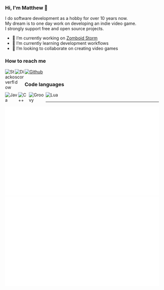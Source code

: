 ### Hi, I'm Matthew 👋

I do software development as a hobby for over 10 years now.  
My dream is to one day work on developing an indie video game.  
I strongly support free and open source projects.

- 🔭 I’m currently working on [Zomboid Storm](https://github.com/pzstorm/)
- 🌱 I’m currently learning development workflows
- 👯 I’m looking to collaborate on creating video games

[stackoverflow]: https://stackoverflow.com/users/5759072/matthew
[discord]: https://discord.gg/vCeydWCbd9
[github]: https://github.com/yooksi/yooksi/issues/new

### How to reach me

[<img align="left" alt="Stackoverflow" width="32px" src="https://api.iconify.design/logos:stackoverflow-icon.svg?" />][stackoverflow]
[<img align="left" alt="Discord" width="32px" src="https://api.iconify.design/logos:discord.svg" />][discord]
[<img alt="Github" width="32px" src="https://api.iconify.design/logos:github-icon.svg" />][github]  

### Code languages

<img align="left" alt="Java" width="43px" src="https://api.iconify.design/cib:java.svg?color=%23da7c38" />
<img align="left" alt="C++" width="35px" src="https://api.iconify.design/simple-icons:c.svg?color=%23da7c38" />
<img align="left" alt="Groovy" width="55px" src="https://api.iconify.design/simple-icons:apachegroovy.svg?color=%23da7c38" />
<img align="left" alt="Lua" width="45px" src="https://api.iconify.design/simple-icons:lua.svg?color=%23da7c38" />

<br/>
<hr>

<div align="left">
  <img alt="overview" src="https://github.com/yooksi/github-stats/blob/master/generated/overview.svg" />
  <img alt="languages" src="https://github.com/yooksi/github-stats/blob/master/generated/languages.svg" />
</div>
